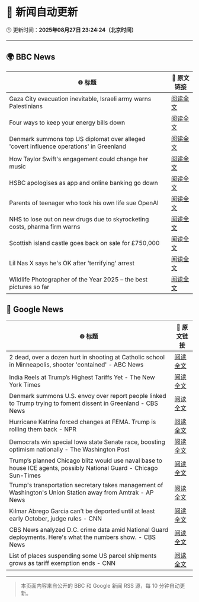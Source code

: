 # 🧠 新闻自动更新

🕒 更新时间：**2025年08月27日 23:24:24（北京时间）**

---

## 🌍 BBC News

| 🌐 标题 | 🔗 原文链接 |
|--------|-------------|
| Gaza City evacuation inevitable, Israeli army warns Palestinians | [阅读全文](https://www.bbc.com/news/articles/c4gmrxd8ryno?at_medium=RSS&at_campaign=rss) |
| Four ways to keep your energy bills down | [阅读全文](https://www.bbc.com/news/articles/crm4rygl4m3o?at_medium=RSS&at_campaign=rss) |
| Denmark summons top US diplomat over alleged 'covert influence operations' in Greenland | [阅读全文](https://www.bbc.com/news/articles/c0j9l08902eo?at_medium=RSS&at_campaign=rss) |
| How Taylor Swift's engagement could change her music | [阅读全文](https://www.bbc.com/news/articles/c0ml7dmm1y9o?at_medium=RSS&at_campaign=rss) |
| HSBC apologises as app and online banking go down | [阅读全文](https://www.bbc.com/news/articles/cqjykl7ek9qo?at_medium=RSS&at_campaign=rss) |
| Parents of teenager who took his own life sue OpenAI | [阅读全文](https://www.bbc.com/news/articles/cgerwp7rdlvo?at_medium=RSS&at_campaign=rss) |
| NHS to lose out on new drugs due to skyrocketing costs, pharma firm warns | [阅读全文](https://www.bbc.com/news/articles/c4gzk1p90q1o?at_medium=RSS&at_campaign=rss) |
| Scottish island castle goes back on sale for £750,000 | [阅读全文](https://www.bbc.com/news/articles/c17n170gqkqo?at_medium=RSS&at_campaign=rss) |
| Lil Nas X says he's OK after 'terrifying' arrest | [阅读全文](https://www.bbc.com/news/articles/c5ylv15xd0xo?at_medium=RSS&at_campaign=rss) |
| Wildlife Photographer of the Year 2025 – the best pictures so far | [阅读全文](https://www.bbc.com/news/articles/c70r7plrdndo?at_medium=RSS&at_campaign=rss) |

## 📰 Google News

| 🌐 标题 | 🔗 原文链接 |
|--------|-------------|
| 2 dead, over a dozen hurt in shooting at Catholic school in Minneapolis, shooter 'contained' - ABC News | [阅读全文](https://news.google.com/rss/articles/CBMioAFBVV95cUxNTGJyZENycDItekxpOHp6R2ZNOUdMdUgyTGJTSEtUTUlmU2FHazZZT2l1RlFmMndqTS1CRWV4VlZtOWlCRWpFLTAweHFncFZveUxYOGVkTnBTbVlJcGI3M2ZpajNfTHg1Nk9VMUZIc3JRa3lETVRNbERSQWRlOXNDdGs1Y20zM192SUZzZXVpM2FUNm9VNHdiNVBYOVlWSVo40gGmAUFVX3lxTE5XV0JoTFNhZUFqbE9nNmhiN0VLazdLaGJoNFVvWDlORnVrc0R1dEY1ZFR0Yl9uLWhqcVgwdjNFY0FRei1vUzNRNThXVFdhX05xdnZNVEd1Q3BWZzh4T1lFNS10UlRvVFRVT1BaYzRTU2JFTkdYdGNscmdyVEtlcFhWR05fekFMb0p5ZXdaTTBpc3d3WnZyUEhrY2lfMWVjbmtjanFzRnc?oc=5) |
| India Reels at Trump’s Highest Tariffs Yet - The New York Times | [阅读全文](https://news.google.com/rss/articles/CBMid0FVX3lxTFBqZ1p0c2tpS2N0a05uRWZ3UFVMZElPXzFQUlRWYVAxWU41UFFndEVLZUU0SGNITWRlVFY2dU44Qkl3TnhWUVhqTEFPNkZoNmpNNDFIQ2stRDBheDl2bHpDbVJrSEtwRTRBSHBzSWtBQ1llSGdZUWNF?oc=5) |
| Denmark summons U.S. envoy over report people linked to Trump trying to foment dissent in Greenland - CBS News | [阅读全文](https://news.google.com/rss/articles/CBMilgFBVV95cUxNZDUtRzNiSndON3dpR2dwbFFoTmNFUTJlNDhxMlBkcXZHVTV2WUtVNWNDME9BUk4yZ2plT1l5anpTZWdYR3BrN3pUUTdXckY0dUJKVEM5LXV0TGRLeUkwT1FsTkI0YmE2amlOX1g4bmhxR2R4Q0Z3SXNmWGtDMnhzN1BXUXExcTdHNmIxTE5odVlYblEwSkHSAZsBQVVfeXFMT1plcnlka3cwaDZualZrOUl0SUZzSTdfSjFFOF9qdFRjT2RSdGlEZl93Q0NPd2JZeV9tQjMzT3hfUWNpY0JEV1pwdzJEam9FRWZuWUZaUlRDdUtaQWhHck92QWozZlREM0M2NERma1BLMS1XWVJoTGVrZjBtX3oyMVJfOC1nZ18xVHoxN2h2RGpOV3BMTGNKNVhxS3M?oc=5) |
| Hurricane Katrina forced changes at FEMA. Trump is rolling them back - NPR | [阅读全文](https://news.google.com/rss/articles/CBMifkFVX3lxTE1qZTR0SlNvUHhXRV84c2J0V2lOTUZMcVU5S21CN0dRWnVpZDg1ZmlxSUgtd1hIeWQwaVcwVkhFa1VLQnpfaW1PcDUwQUpRYWJGSldlVnQ1WUJqOVF3UlZvRVVSSmZ2aGhLNFJ3QnVsTkJqck81U0h6X0g1cWhJUQ?oc=5) |
| Democrats win special Iowa state Senate race, boosting optimism nationally - The Washington Post | [阅读全文](https://news.google.com/rss/articles/CBMiiwFBVV95cUxQcnhHck5EMl9kempFLUZSZ1MxT0UwNXZkWHlrVGtkcnVuaTUxb1ItcHpUYzRKRXBPa2NjM1ppWkRPeEZRMEZFcXp5WDMxeFZOcktpREdQV2ZUekMxbENnTHp4Z0RUdXpJeUlqbW55YTgzTktqQVhxUGFjREs3cG4wNFdLdGNYcXF1TU8w?oc=5) |
| Trump’s planned Chicago blitz would use naval base to house ICE agents, possibly National Guard - Chicago Sun-Times | [阅读全文](https://news.google.com/rss/articles/CBMi2gFBVV95cUxNd0tCUF9EM1ROMldtWHFSN2VtUEZxSlpVdzVLQUNZZE9rLTZDdnpLOEE3N0NwMlp5eTI0NnZrSnJsWWdvVHU1ZDdHQUdLWWU3azBaM2pkOHFhMktUclhaSUp1Vy1tV0lYZ2JzTmp2Mnl5LVJZdEpJWFhDLWljaG5oVFN1ZEdSWExpV2VBcFhrTWMyNDQyOG5EXzdBU2xjcDNSM0hmRUFrUnVzLV9uVm1uMExCYjVORUZKRnhWNDJpbGgxVVVsVVJjM3RiY2c3N3Z3aGJtNHlJXy04UQ?oc=5) |
| Trump's transportation secretary takes management of Washington's Union Station away from Amtrak - AP News | [阅读全文](https://news.google.com/rss/articles/CBMipgFBVV95cUxNQUNRVGV4LVNXeHE5RE41MF8tWVV3WVZWM09udnZkLVdBQ2dNZ3FPZmsxNHVyMllCa3kyTGJjVXlOSW5VS2RiV3I0OWtNeU94ZVVkZmY4RmJEdnVGSWx1Xy0xUlgtMlJDam9GYlpJT3NNbmhhbUhVLVRualMwQkpKVjdaV1dtbE1BZnpvVU1CeTcwZE8xWS1qejdMWkhOajJieDBxQjhR?oc=5) |
| Kilmar Abrego Garcia can’t be deported until at least early October, judge rules - CNN | [阅读全文](https://news.google.com/rss/articles/CBMijgFBVV95cUxOdVpic3dKXzJ0NFh2Vkg1d0trb19SbGpINGpyc0h2LVNVS3RUWU5yQWxGVGxQbEo1R2RIZVRkQTB3VVhYUml3aFR3YXNLc2JjT3NNcGNqS2hYNGVqaVYzYW9HbU9sYzg3TUc5MFFMSmlEcnFWTUNpemJBX1JXQXdZdjU4bUdyUjJPMU16TmlB?oc=5) |
| CBS News analyzed D.C. crime data amid National Guard deployments. Here's what the numbers show. - CBS News | [阅读全文](https://news.google.com/rss/articles/CBMihgFBVV95cUxPeG9IaXZVc01xSS1FaDR0Z0FLeFV0THVXS1d1QnB4V1Y0S09ieFNFcGRibE5xTlgxNVNxcjFONWtDMFA0cGJiM0VLanFUb2Z1X2ZwLXBDQkJXcVNzY2FNS1AzRFpYU1BIUXk0Zzl5RWdnUmhTWldLTEVCRFJuaHFfUnVDM1NGd9IBiwFBVV95cUxQdjN2RG1JZzZHVHpoNzFSMjFydE1iWkxheDBVTDYwX3NGVlU2eS1tOVFEZlVsLUxEM3RNSmRtU1haOWVvYkpxVzZJdGo0bjktX1dfVUFxZzNfd24zZXpzYkpNdnhKSUNDTXp4NU9IMGg4WWlrVVZzbFE5VzR1MnVyb0JxSXpEYTNjQUxZ?oc=5) |
| List of places suspending some US parcel shipments grows as tariff exemption ends - CNN | [阅读全文](https://news.google.com/rss/articles/CBMiiwFBVV95cUxNWlpYTE5zY3ZsMEpFS3hjUG0yRzB1cXlzSzN1MHRpeEVMWE5tTEs2NkIyZEtRWmZxSlczQjdqcVZpZldyOVZGMkNQV0NJcHFRWHhYMVd2TjJpWnA2QmJJM1dhSDVmWnRLYjRFdzJ6V1JpM0x2WDV4dDJfWVdKVWk3RlZnb0JNbkVjcVZv?oc=5) |

---
> 本页面内容来自公开的 BBC 和 Google 新闻 RSS 源，每 10 分钟自动更新。